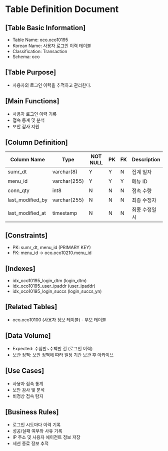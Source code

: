 # Table Definition Document

## [Table Basic Information]
- Table Name: oco.oco10195
- Korean Name: 사용자 로그인 이력 테이블
- Classification: Transaction
- Schema: oco

## [Table Purpose]
- 사용자의 로그인 이력을 추적하고 관리한다.

## [Main Functions]
- 사용자 로그인 이력 기록
- 접속 통계 및 분석
- 보안 감사 지원

## [Column Definition]

| Column Name | Type | NOT NULL | PK | FK | Description |
|-------------|------|----------|----|----|-------------|
| sumr_dt | varchar(8) | Y | Y | N | 집계 일자 |
| menu_id | varchar(255) | Y | Y | Y | 메뉴 ID |
| conn_qty | int8 | N | N | N | 접속 수량 |
| last_modified_by | varchar(255) | N | N | N | 최종 수정자 |
| last_modified_at | timestamp | N | N | N | 최종 수정일시 |

## [Constraints]
- PK: sumr_dt, menu_id (PRIMARY KEY)
- FK: menu_id → oco.oco10210.menu_id

## [Indexes]
- idx_oco10195_login_dtm (login_dtm)
- idx_oco10195_user_ipaddr (user_ipaddr)
- idx_oco10195_login_succs (login_succs_yn)

## [Related Tables]
- oco.oco10100 (사용자 정보 테이블) - 부모 테이블

## [Data Volume]
- Expected: 수십만~수백만 건 (로그인 이력)
- 보관 정책: 보안 정책에 따라 일정 기간 보관 후 아카이브

## [Use Cases]
- 사용자 접속 통계
- 보안 감사 및 분석
- 비정상 접속 탐지

## [Business Rules]
- 로그인 시도마다 이력 기록
- 성공/실패 여부와 사유 기록
- IP 주소 및 사용자 에이전트 정보 저장
- 세션 종료 정보 추적 